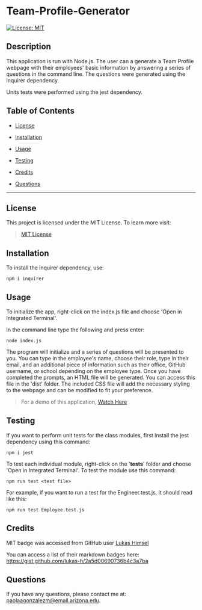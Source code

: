# Team-Profile-Generator

[![License: MIT](https://img.shields.io/badge/License-MIT-yellow.svg)](https://opensource.org/licenses/MIT)

## Description

This application is run with Node.js. The user can a generate a Team Profile webpage with their employees' basic information by answering a series of questions in the command line. The questions were generated using the inquirer dependency.


Units tests were performed using the jest dependency.

## Table of Contents

* [License](#license)

* [Installation](#installation)

* [Usage](#usage)

* [Testing](#testing)

* [Credits](#credits)

* [Questions](#questions)

---

## License

This project is licensed under the MIT License. To learn more visit:   
> [MIT License](https://github.com/git/git-scm.com/blob/main/MIT-LICENSE.txt)

## Installation

To install the inquirer dependency, use: 

```
npm i inquirer
```

## Usage

To initialize the app, right-click on the index.js file and choose 'Open in Integrated Terminal'.

In the command line type the following and press enter:

```
node index.js
```
The program will initialize and a series of questions will be presented to you. You can type in the employee's name, choose their role, type in their email, and an additional piece of information such as their office, GitHub username, or school depending on the employee type. Once you have completed the prompts, an HTML file will be generated. You can access this file in the 'dist' folder. The included CSS file will add the necessary styling to the webpage and can be modified to fit your preference. 

> For a demo of this application, [Watch Here](https://drive.google.com/file/d/1G3fVJbCvURpNjKzbpK_yWMGOs5B9oAh8/view)

## Testing

If you want to perform unit tests for the class modules, first install the jest dependency using this command:

```
npm i jest
```

To test each individual module, right-click on the '__tests__' folder and choose 'Open in Integrated Terminal'.  To test the module use this command:

```
npm run test <test file>
```

For example, if you want to run a test for the Engineer.test.js, it should read like this:

```
npm run test Employee.test.js
```

## Credits

MIT badge was accessed from GitHub user [Lukas Himsel](https://gist.github.com/lukas-h)


You can access a list of their markdown badges here: <https://gist.github.com/lukas-h/2a5d00690736b4c3a7ba>

## Questions

If you have any questions, please contact me at: paolaagonzalezm@email.arizona.edu.